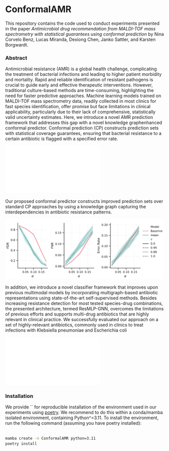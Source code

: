 # ConformalAMR

This repository contains the code used to conduct experiments presented in the paper _Antimicrobial drug recommendation from MALDI-TOF mass spectrometry with statistical guarantees using conformal prediction_ by Nina Corvelo Benz, Lucas Miranda, Dexiong Chen, Janko Sattler, and Karsten Borgwardt.

### Abstract

Antimicrobial resistance (AMR) is a global health challenge, complicating the treatment of
bacterial infections and leading to higher patient morbidity and mortality. Rapid and reliable identification of resistant pathogens is crucial to guide early and effective therapeutic interventions. However, traditional culture-based methods are time-consuming, highlighting the need for faster predictive approaches. Machine learning models trained on MALDI-TOF mass spectrometry data, readily collected
in most clinics for fast species identification, offer promise but face limitations in clinical applicability, particularly due to their lack of comprehensive, statistically valid uncertainty estimates. Here, we introduce a novel AMR prediction framework that addresses this gap with a novel knowledge graphenhanced conformal predictor. Conformal prediction (CP) constructs prediction sets with statistical
coverage guarantees, ensuring that bacterial resistance to a certain antibiotic is flagged with a specified
error rate. 

![Conformal framework](images/pipeline.pdf "Conformal prediction pipeline.")

Our proposed conformal predictor constructs improved prediction sets over standard CP approaches by using a knowledge graph capturing the interdependencies in antibiotic resistance patterns.

![Conformal performance](images/conformal.png "Our knowledge-graph-enhanced conformal predictor leads to a lower FDR than non-enhanced baselines for a fixed confidence score.")

In addition, we introduce a novel classifier framework that improves upon previous multimodal models by incorporating multigraph-based antibiotic representations using state-of-the-art self-supervised
methods. Besides increasing resistance detection for most tested species-drug combinations, the presented architecture, termed ResMLP-GNN, overcomes the limitations of previous efforts and supports
multi-drug antibiotics that are highly relevant in clinical practice. We successfully evaluated our approach on a set of highly-relevant antibiotics, commonly used in clinics to treat infections with Klebsiella pneumoniae and Escherichia coli

![ROC and PR curves](images/curves.pdf "ResMLP-GNN reaches SOTA performance when predicting antimicrobial resistance from MALDI-TOF and drug structure.")

### Installation

We provide `` for reproducible installation of the environment used in our experiments using [poetry](). We recommend to do this within a conda/mamba isolated environment, containing Python^=3.11. To install the environment, run the following command (assuming you have poetry installed):

```bash

mamba create -n ConformalAMR python=3.11
poetry install

```
